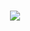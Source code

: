 
<h1 align="center">
  <a href="https://git.io/typing-svg">
    <img src="https://readme-typing-svg.herokuapp.com/?lines=Hey+👋+This+is+Tohin!;Nice+to+meet+you!&center=true&size=25">
  </a>
</h1>
